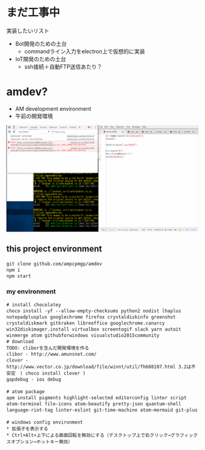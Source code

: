 # まだ工事中

実装したいリスト
* Bot開発のための土台
  * commandライン入力をelectron上で仮想的に実装
* IoT開発のための土台
  * ssh接続＋自動FTP送信あたり？


# amdev?
* AM development environment
* 午前の開発環境

![](img/Animation.gif)

## this project environment
```
git clone github.com/ampcpmgp/amdev
npm i
npm start
```

### my environment

```
# install chocolatey
choco install -yf --allow-empty-checksums python2 nodist lhaplus notepadplusplus googlechrome firefox crystaldiskinfo greenshot crystaldiskmark gitkraken libreoffice googlechrome.canarcy win32diskimager.install virtualbox screentogif slack yarn autoit winmerge atom githubforwindows visualstudio2015community
# download
TODO: cliborを含んだ開発環境を作る
clibor - http://www.amunsnet.com/
clover - http://www.vector.co.jp/download/file/winnt/util/fh608107.html 3.2は不安定　( choco install clover )
gapdebug - ios debug

# atom package
apm install pigments highlight-selected editorconfig linter script atom-terminal file-icons atom-beautify pretty-json quantum-shell language-riot-tag linter-eslint git-time-machine atom-mermaid git-plus

# windows config environment
* 拡張子を表示する
* Ctrl+Alt+上下による画面回転を無効にする（デスクトップ上で右クリック→グラフィックスオプション→ホットキー無効）

